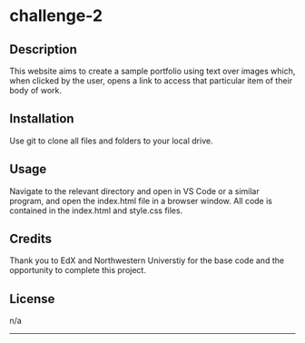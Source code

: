 # challenge-2

## Description

This website aims to create a sample portfolio using text over images which, when clicked by the user, opens a link to access that particular item of their body of work. 

## Installation

Use git to clone all files and folders to your local drive.

## Usage

Navigate to the relevant directory and open in VS Code or a similar program, and open the index.html file in a browser window. All code is contained in the index.html and style.css files.

## Credits

Thank you to EdX and Northwestern Universtiy for the base code and the opportunity to complete this project.

## License

n/a

---